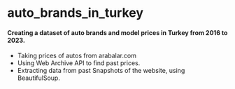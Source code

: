 # auto_brands_in_turkey
#### Creating a dataset of auto brands and model prices in Turkey from 2016 to 2023.
- Taking prices of autos from arabalar.com
- Using Web Archive API to find past prices.
- Extracting data from past Snapshots of the website, using BeautifulSoup.


